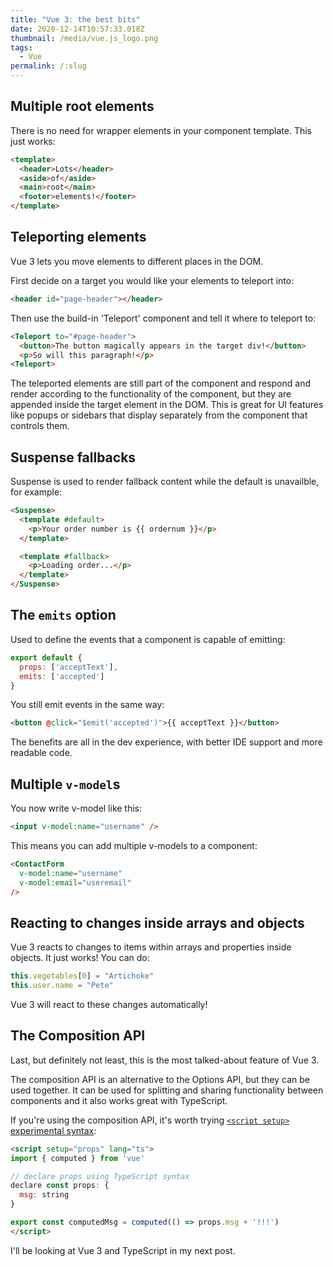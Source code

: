```yaml
---
title: "Vue 3: the best bits"
date: 2020-12-14T10:57:33.018Z
thumbnail: /media/vue.js_logo.png
tags:
  - Vue
permalink: /:slug
---
```

## Multiple root elements

There is no need for wrapper elements in your component template. This just works:

```html
<template>
  <header>Lots</header>
  <aside>of</aside>
  <main>root</main>
  <footer>elements!</footer>
</template>
```

## Teleporting elements

Vue 3 lets you move elements to different places in the DOM.

First decide on a target you would like your elements to teleport into:

```html
<header id="page-header"></header>
```

Then use the build-in 'Teleport' component and tell it where to teleport to:

```html
<Teleport to="#page-header">
  <button>The button magically appears in the target div!</button>
  <p>So will this paragraph!</p>
<Teleport>
```

The teleported elements are still part of the component and respond and render according to the functionality of the component, but they are appended inside the target element in the DOM. This is great for UI features like popups or sidebars that display separately from the component that controls them.

## Suspense fallbacks

Suspense is used to render fallback content while the default is unavailble, for example:

```html
<Suspense>
  <template #default>
    <p>Your order number is {{ ordernum }}</p>
  </template>

  <template #fallback>
    <p>Loading order...</p>
  </template>
</Suspense>
```

## The `emits` option

Used to define the events that a component is capable of emitting:

```js
export default {
  props: ['acceptText'],
  emits: ['accepted']
}
```

You still emit events in the same way:

```html
<button @click="$emit('accepted')">{{ acceptText }}</button>
```

The benefits are all in the dev experience, with better IDE support and more readable code.

## Multiple `v-model`s

You now write v-model like this:

```html
<input v-model:name="username" />
```

This means you can add multiple v-models to a component:

```html
<ContactForm
  v-model:name="username"
  v-model:email="useremail"
/>
```

## Reacting to changes inside arrays and objects

Vue 3 reacts to changes to items within arrays and properties inside objects. It just works! You can do:

```js
this.vegetables[0] = "Artichoke"
this.user.name = "Pete"
```

Vue 3 will react to these changes automatically!

## The Composition API

Last, but definitely not least, this is the most talked-about feature of Vue 3. 

The composition API is an alternative to the Options API, but they can be used together. It can be used for splitting and sharing functionality between components and it also works great with TypeScript.

If you're using the composition API, it's worth trying [`<script setup>` experimental syntax](https://github.com/vuejs/rfcs/blob/sfc-improvements/active-rfcs/0000-sfc-script-setup.md):

```html
<script setup="props" lang="ts">
import { computed } from 'vue'

// declare props using TypeScript syntax
declare const props: {
  msg: string
}

export const computedMsg = computed(() => props.msg + '!!!')
</script>
```

I'll be looking at Vue 3 and TypeScript in my next post.